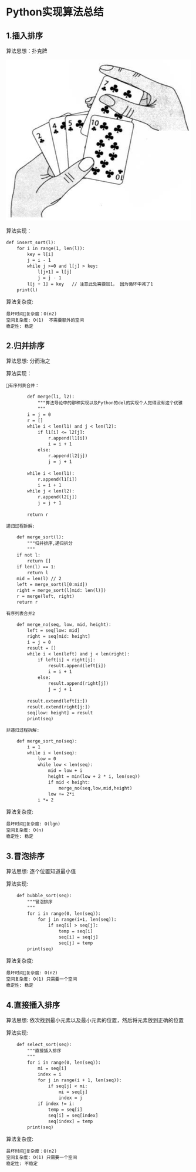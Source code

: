 # Python实现算法总结

## 1.插入排序

算法思想：扑克牌

![扑克牌](https://github.com/medder/image/blob/master/algorithm/insert.png?raw=true)

算法实现：
```
def insert_sort(l):
    for i in range(1, len(l)):
        key = l[i]
        j = i - 1
        while j >=0 and l[j] > key:
            l[j+1] = l[j]
            j = j - 1
        l[j + 1] = key   // 注意此处需要加1， 因为循环中减了1
    print(l)
```

算法复杂度:

    最坏时间复杂度：O(n2)
    空间复杂度: O(1)  不需要额外的空间
    稳定性: 稳定


## 2.归并排序

算法思想: 分而治之

算法实现：

    有序列表合并：

```
        def merge(l1, l2):
            """算法导论中的那种实现以及Python的del的实现个人觉得没有这个优雅
            """
        i = j = 0
        r = []
        while i < len(l1) and j < len(l2):
            if l1[i] <= l2[j]:
                r.append(l1[i])
                i = i + 1
            else:
                r.append(l2[j])
                j = j + 1
                
        while i < len(l1):
            r.append(l1[i])
            i = i + 1
        while j < len(l2):
            r.append(l2[j])
            j = j + 1
            
        return r
```

    递归过程拆解:

```
    def merge_sort(l):
        """归并排序,递归拆分
        """
    if not l:
        return []
    if len(l) == 1:
        return l
    mid = len(l) // 2
    left = merge_sort(l[0:mid])
    right = merge_sort(l[mid: len(l)])
    r = merge(left, right)
    return r
```

    有序列表合并2

```
    def merge_no(seq, low, mid, height):
        left = seq[low: mid]
        right = seq[mid: height]
        i = j = 0
        result = []
        while i < len(left) and j < len(right):
            if left[i] < right[j]:
                result.append(left[i])
                i = i + 1
            else:
                result.append(right[j])
                j = j + 1
                
        result.extend(left[i:])
        result.extend(right[j:])
        seq[low: height] = result
        print(seq)
```

    非递归过程拆解:

```
    def merge_sort_no(seq):
        i = 1
        while i < len(seq):
            low = 0
            while low < len(seq):
                mid = low + i
                height = min(low + 2 * i, len(seq))
                if mid < height:
                    merge_no(seq,low,mid,height)
                low += 2*i
            i *= 2
```

算法复杂度:

    最坏时间复杂度: O(lgn)
    空间复杂度: O(n)
    稳定性: 稳定


## 3.冒泡排序

算法思想: 逐个位置知道最小值

算法实现:

```
    def bubble_sort(seq):
        """冒泡排序
        """
        for i in range(0, len(seq)):
            for j in range(i+1, len(seq)):
                if seq[i] > seq[j]:
                    temp = seq[i]
                    seq[i] = seq[j]
                    seq[j] = temp
        print(seq)
```

算法复杂度:

    最坏时间复杂度: O(n2)
    空间复杂度: O(1) 只需要一个空间
    稳定性: 稳定


## 4.直接插入排序

算法思想: 依次找到最小元素以及最小元素的位置，然后将元素放到正确的位置

算法实现:

```
    def select_sort(seq):
        """直接插入排序
        """
        for i in range(0, len(seq)):
            mi = seq[i]
            index = i
            for j in range(i + 1, len(seq)):
                if seq[j] < mi:
                    mi = seq[j]
                    index = j
            if index != i:
                temp = seq[i]
                seq[i] = seq[index]
                seq[index] = temp
        print(seq)
```

算法复杂度:

    最坏时间复杂度：O(n2)
    空间复杂度: O(1) 只需要一个空间
    稳定性: 不稳定